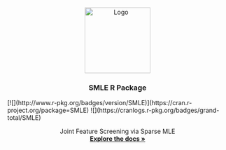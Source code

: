 <!-- PROJECT LOGO -->
<br />
<p align="center">
  <a href="https://github.com/JasonQxZ/SMLE">
    <img src="https://user-images.githubusercontent.com/46462586/117344253-2dee5c00-ae73-11eb-8628-46b7967656f7.png" alt="Logo" width="150">
  </a>

  <h3 align="center">SMLE R Package</h3
  
  <p align="center"> 
  [![](http://www.r-pkg.org/badges/version/SMLE)](https://cran.r-project.org/package=SMLE)
  ![](https://cranlogs.r-pkg.org/badges/grand-total/SMLE)
  
  <p align="center">
    Joint Feature Screening via Sparse MLE
    <br />
    <a href="https://github.com//JasonQxZ/SMLE"><strong>Explore the docs »</strong></a>
  

